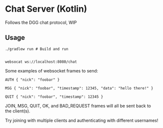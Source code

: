 # Chat Server (Kotlin)

Follows the DGG chat protocol, WIP

## Usage

```
./gradlew run # Build and run


websocat ws://localhost:8080/chat
```

Some examples of websocket frames to send:

```
AUTH { "nick": "foobar" }

MSG { "nick": "foobar", "timestamp": 12345, "data": "hello there!" }

QUIT { "nick": "foobar", "timestamp": 12345 }
```

JOIN, MSG, QUIT, OK, and BAD_REQUEST frames will all be sent back to the client(s).

Try joining with multiple clients and authenticating with different usernames!
